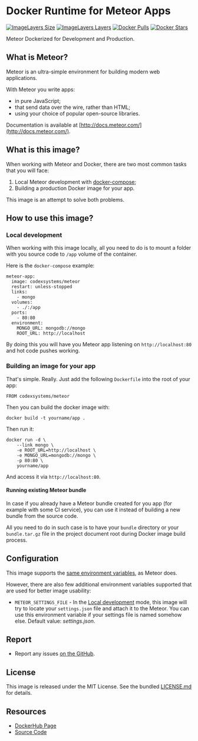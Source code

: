 Docker Runtime for Meteor Apps
==============================

[![ImageLayers Size](https://img.shields.io/imagelayers/image-size/codexsystems/meteor/latest.svg)](https://imagelayers.io/?images=codexsystems%2Fmeteor:latest)
[![ImageLayers Layers](https://img.shields.io/imagelayers/layers/codexsystems/meteor/latest.svg)](https://imagelayers.io/?images=codexsystems%2Fmeteor:latest)
[![Docker Pulls](https://img.shields.io/docker/pulls/codexsystems/meteor.svg)](https://hub.docker.com/r/codexsystems/meteor/)
[![Docker Stars](https://img.shields.io/docker/stars/codexsystems/meteor.svg)](https://img.shields.io/docker/pulls/codexsystems/meteor.svg)

Meteor Dockerized for Development and Production.


What is Meteor?
---------------

Meteor is an ultra-simple environment for building modern web applications.

With Meteor you write apps:

- in pure JavaScript;
- that send data over the wire, rather than HTML;
- using your choice of popular open-source libraries.

Documentation is available at [http://docs.meteor.com/](http://docs.meteor.com/).


What is this image?
-------------------

When working with Meteor and Docker, there are two most common tasks that you will face:

1. Local Meteor development with [docker-compose](https://docs.docker.com/compose/);
2. Building a production Docker image for your app.

This image is an attempt to solve both problems.


How to use this image?
----------------------

### Local development

When working with this image locally, all you need to do is to mount a folder with you source code to `/app` volume of the container.

Here is the `docker-compose` example:

```
meteor-app:
  image: codexsystems/meteor
  restart: unless-stopped
  links:
    - mongo
  volumes:
    - ./:/app
  ports:
    - 80:80
  environment:
    MONGO_URL: mongodb://mongo
    ROOT_URL: http://localhost
```

By doing this you will have you Meteor app listening on `http://localhost:80` and hot code pushes working.

### Building an image for your app

That's simple. Really. Just add the following `Dockerfile` into the root of your app:

```
FROM codexsystems/meteor
```

Then you can build the docker image with:

```
docker build -t yourname/app .
```

Then run it:

```
docker run -d \
    --link mongo \
    -e ROOT_URL=http://localhost \
    -e MONGO_URL=mongodb://mongo \
    -p 80:80 \
    yourname/app
```

And access it via `http://localhost:80`.

#### Running existing Meteor bundle

In case if you already have a Meteor bundle created for you app (for example with some CI service),
you can use it instead of building a new bundle from the source code.

All you need to do in such case is to have your `bundle` directory or your `bundle.tar.gz` file in the project
document root during Docker image build process.


Configuration
-------------

This image supports the [same environment variables](http://www.meteorpedia.com/read/Environment_Variables), as Meteor does.

However, there are also few additional environment variables supported that are used for better image usability:

- `METEOR_SETTINGS_FILE` - In the [Local development](#local-development) mode, this image will try to locate your `settings.json` file and attach it to the Meteor.
You can use this environment variable if your settings file is named somehow else.
Default value: *settings.json*.


Report
------

- Report any issues [on the GitHub](https://github.com/codexsystems/docker-meteor/issues).


License
-------

This image is released under the MIT License. See the bundled [LICENSE.md](https://raw.githubusercontent.com/codexsystems/docker-meteor/master/LICENSE.md) for details.


Resources
---------

- [DockerHub Page](https://hub.docker.com/r/codexsystems/meteor/)
- [Source Code](https://github.com/codexsystems/docker-meteor)